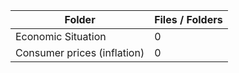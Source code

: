| Folder                      |   Files / Folders |
|-----------------------------|-------------------|
| Economic Situation          |                 0 |
| Consumer prices (inflation) |                 0 |
